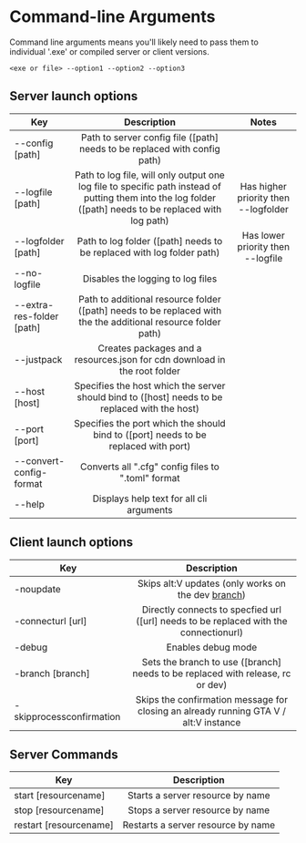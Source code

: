 # Command-line Arguments

Command line arguments means you'll likely need to pass them to individual '.exe' or compiled server or client versions.

`<exe or file> --option1 --option2 --option3`

## Server launch options

| Key   |             Description             |             Notes             |
| ------ | :-------------------------------: | :-------------------------------: |
|   --config [path]             |   Path to server config file ([path] needs to be replaced with config path)   |   |
|   --logfile [path]            |   Path to log file, will only output one log file to specific path instead of putting them into the log folder ([path] needs to be replaced with log path)         |   Has higher priority then --logfolder   |
|   --logfolder [path]          |   Path to log folder ([path] needs to be replaced with log folder path)   |   	Has lower priority then --logfile   |
|   --no-logfile                |   Disables the logging to log files   |   |
|   --extra-res-folder [path]   |   Path to additional resource folder ([path] needs to be replaced with the the additional resource folder path)   |   |
|   --justpack                  |   Creates packages and a resources.json for cdn download in the root folder   |   |
|   --host [host]               |   Specifies the host which the server should bind to ([host] needs to be replaced with the host)   |   |
|   --port [port]               |   Specifies the port which the should bind to ([port] needs to be replaced with port)   |   |
|   --convert-config-format     |   Converts all ".cfg" config files to ".toml" format   |   |
|   --help                      |   Displays help text for all cli arguments    |   |

## Client launch options

| Key       |             Description             |
| ------    | :-------------------------------: |
|   -noupdate                 |   Skips alt:V updates (only works on the dev [branch](https://docs.altv.mp/articles/branches.html#dev-development)) |
|   -connecturl [url]         |   Directly connects to specfied url ([url] needs to be replaced with the connectionurl)   |
|   -debug                    |   Enables debug mode   |
|   -branch [branch]          |   Sets the branch to use ([branch] needs to be replaced with release, rc or dev)   |
|   -skipprocessconfirmation  |   Skips the confirmation message for closing an already running GTA V / alt:V instance   |

## Server Commands

| Key       |             Description             |
| ------    | :-------------------------------: |
|   start [resourcename]    |   Starts a server resource by name    |
|   stop [resourcename]     |   Stops a server resource by name     |
|   restart [resourcename]  |   Restarts a server resource by name  |
